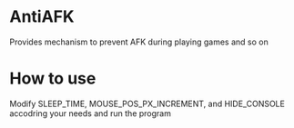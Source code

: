 # AntiAFK
Provides mechanism to prevent AFK during playing games and so on

# How to use
Modify SLEEP_TIME, MOUSE_POS_PX_INCREMENT, and HIDE_CONSOLE accodring your needs and run the program
